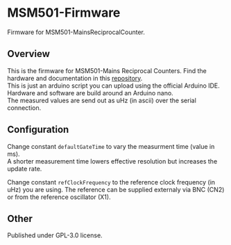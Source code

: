 # MSM501-Firmware
Firmware for MSM501-MainsReciprocalCounter. 

## Overview
This is the firmware for MSM501-Mains Reciprocal Counters.
Find the hardware and documentation in this [repository](https://github.com/ndornseif/MSM501-MainsReciprocalCounter).  
This is just an arduino script you can upload using the official Arduino IDE.  
Hardware and software are build around an Arduino nano.  
The measured values are send out as uHz (in ascii) over the serial connection.

## Configuration
Change constant `defaultGateTime` to vary the measurment time (value in ms).  
A shorter measurement time lowers effective resolution but increases the update rate.  


Change constant `refClockFrequency` to the reference clock frequency (in uHz) you are using.
The reference can be supplied externaly via BNC (CN2) or from the reference oscillator (X1).

## Other
Published under GPL-3.0 license.  
